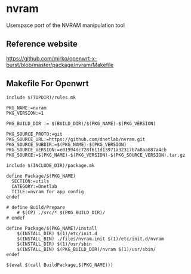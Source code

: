 # nvram
Userspace port of the NVRAM manipulation tool

## Reference website
https://github.com/mirko/openwrt-x-burst/blob/master/package/nvram/Makefile

## Makefile For Openwrt
```
include $(TOPDIR)/rules.mk

PKG_NAME:=nvram
PKG_VERSION:=1

PKG_BUILD_DIR := $(BUILD_DIR)/$(PKG_NAME)-$(PKG_VERSION)

PKG_SOURCE_PROTO:=git
PKG_SOURCE_URL:=https://github.com/dnetlab/nvram.git
PKG_SOURCE_SUBDIR:=$(PKG_NAME)-$(PKG_VERSION)
PKG_SOURCE_VERSION:=e01994dc728f611d13971a32317b7a8aa887a4cb
PKG_SOURCE:=$(PKG_NAME)-$(PKG_VERSION)-$(PKG_SOURCE_VERSION).tar.gz

include $(INCLUDE_DIR)/package.mk

define Package/$(PKG_NAME)
  SECTION:=utils
  CATEGORY:=Dnetlab
  TITLE:=nvram for app config
endef

# define Build/Prepare
	# $(CP) ./src/* $(PKG_BUILD_DIR)/
# endef

define Package/$(PKG_NAME)/install
    $(INSTALL_DIR) $(1)/etc/init.d
	$(INSTALL_BIN) ./files/nvram.init $(1)/etc/init.d/nvram
	$(INSTALL_DIR) $(1)/usr/sbin
	$(INSTALL_BIN) $(PKG_BUILD_DIR)/nvram $(1)/usr/sbin/
endef

$(eval $(call BuildPackage,$(PKG_NAME)))
```